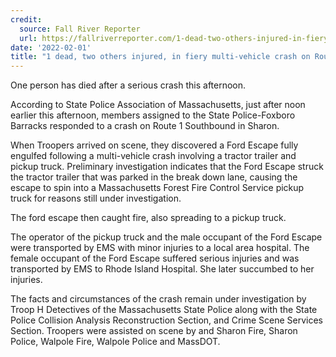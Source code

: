 ```yaml
---
credit:
  source: Fall River Reporter
  url: https://fallriverreporter.com/1-dead-two-others-injured-in-fiery-multi-vehicle-crash-on-route-1/
date: '2022-02-01'
title: "1 dead, two others injured, in fiery multi-vehicle crash on Route 1"
---
```

One person has died after a serious crash this afternoon.

According to State Police Association of Massachusetts, just after noon earlier this afternoon, members assigned to the State Police-Foxboro Barracks responded to a crash on Route 1 Southbound in Sharon.

When Troopers arrived on scene, they discovered a Ford Escape fully engulfed following a multi-vehicle crash involving a tractor trailer and pickup truck. Preliminary investigation indicates that the Ford Escape struck the tractor trailer that was parked in the break down lane, causing the escape to spin into a Massachusetts Forest Fire Control Service pickup truck for reasons still under investigation.

The ford escape then caught fire, also spreading to a pickup truck.

The operator of the pickup truck and the male occupant of the Ford Escape were transported by EMS with minor injuries to a local area hospital. The female occupant of the Ford Escape suffered serious injuries and was transported by EMS to Rhode Island Hospital. She later succumbed to her injuries.

The facts and circumstances of the crash remain under investigation by Troop H Detectives of the Massachusetts State Police along with the State Police Collision Analysis Reconstruction Section, and Crime Scene Services Section. Troopers were assisted on scene by and Sharon Fire, Sharon Police, Walpole Fire, Walpole Police and MassDOT.
